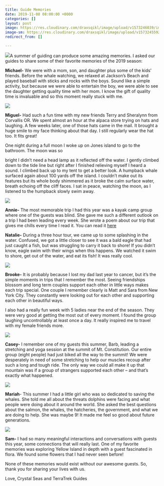 ```yaml
---
title: Guide Memories
date: 2019-11-08 08:00:00 +0000
categories: []
layout: post
image: https://res.cloudinary.com/draxsqikl/image/upload/v1573246039/image2_scgq5c.jpg
image-sm: https://res.cloudinary.com/draxsqikl/image/upload/v1573245592/image1_rdfhow.jpg
redirect_from: []

---
```

![](https://res.cloudinary.com/draxsqikl/image/upload/v1573246039/image1_afuk93.jpg)A summer of guiding can produce some amazing memories. I asked our guides to share some of their favorite memories of the 2019 season:

**Michael-** We were with a mom, son, and daughter plus some of the kids’ friends. Before the whale watching, we relaxed at Jackson’s Beach and played baseball with sticks and rocks with the boys. Sound like a simple activity, but because we were able to entertain the boy, we were able to see the daughter getting quality time with her mom. I know the gift of quality time is invaluable and so this moment really stuck with me.

![](https://res.cloudinary.com/draxsqikl/image/upload/v1573246038/image4_l15skb.jpg)

**Miguel-** Had such a fun time with my new friends Terry and Sheralynn from Corvallis OR. We spent almost an hour at the alpaca store trying on hats and laughing. A few weeks later, one of those hats came in the mail. It brought a huge smile to my face thinking about that day. I still regularly wear the hat too. It fits great!

One night during a full moon I woke up on Jones island to go to the bathroom. The moon was so

bright I didn’t need a head lamp as it reflected off the water. I gently climbed down to the tide line but right after I finished relieving myself I heard a sound. I climbed back up to my tent to get a better look. A humpback whale surfaced again about 100 yards off the island. I couldn’t make out its features but its whole body shimmered as it broke the calm surface water, breath echoing off the cliff faces. I sat in peace, watching the moon, as I listened to the humpback slowly swim away. 

![](https://res.cloudinary.com/draxsqikl/image/upload/v1573246039/image5_ligamr.jpg)

**Annie-** The most memorable trip I had this year was a kayak camp group where one of the guests was blind. She gave me such a different outlook on a trip I had been leading every week. She wrote a poem about our trip that gives me chills every time I read it. You can read it [here](https://www.crystalseas.com/guide/)

**Natalie-** During a three hour tour, we came up to some splashing in the water. Confused, we got a little closer to see it was a bald eagle that had just caught a fish, but was struggling to carry it back to shore! If you didn’t know, eagle swim with their wings when this happens. We watched it swim to shore, get out of the water, and eat its fish! It was really cool.

![](https://res.cloudinary.com/draxsqikl/image/upload/c_scale,w_1000/v1573246038/image3_qvyzmn.jpg)

**Brooke-** It is probably because I lost my dad last year to cancer, but it’s the simple moments in trips that I remember the most. Seeing friendships blossom and long term couples support each other in little ways makes each trip special. One couple I remember clearly is Matt and Sara from New York City. They constantly were looking out for each other and supporting each other in beautiful ways.

I also had a really fun week with 5 ladies near the end of the season. They were very good at getting the most out of every moment. I found the group laughing uncontrollably at least once a day. It really inspired me to travel with my female friends more.

![](https://res.cloudinary.com/draxsqikl/image/upload/c_scale,w_1000/v1573246531/2019-11-08_12-55-16_1_mdl8g0.jpg)

**Casey-** I remember one of my guests this summer, Barb, leading a stretching and yoga session at the summit of Mt. Constitution. Our entire group (eight people) had just biked all the way to the summit! We were desperately in need of some stretching to help our muscles recoup after such a long and tough ride. The only way we could all make it up that mountain was if a group of strangers supported each other – and that’s exactly what happened.

![](https://res.cloudinary.com/draxsqikl/image/upload/v1573246039/image2_scgq5c.jpg)

**Mariah**- This summer I had a little girl who was so dedicated to saving the whales. She told me all about the threats dolphins were facing and what people were doing about it around the world. She asked the best questions about the salmon, the whales, the hatcheries, the government, and what we are doing to help. She was maybe 9! It made me feel so good about future generations.

![](https://res.cloudinary.com/draxsqikl/image/upload/v1573246038/image6_bdyyoc.jpg)

**Sam-** I had so many meaningful interactions and conversations with guests this year, some connections that will really last. One of my favorite memories was exploring Yellow Island in depth with a guest fascinated in flora. We found some flowers that I had never seen before!

None of these memories would exist without our awesome guests. So, thank you for sharing your lives with us.

Love, Crystal Seas and TerraTrek Guides